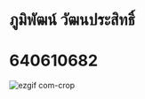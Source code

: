 # ภูมิพัฒน์ วัฒนประสิทธิ์
# 640610682
![ezgif com-crop](https://user-images.githubusercontent.com/95070986/221923527-725d789a-8587-4765-8941-0c785158fce6.gif)
